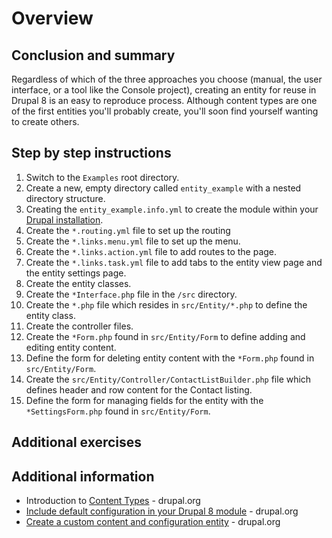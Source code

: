 <!--
{
"name" : "drupal-8-entities-lab",
"version" : "0.0.1",
"title" : "Lesson 4.2 - Labs and other information",
"description" : "Labs and other information",
"freshnessDate" : 2015-12-11,
"homepage" : "https://docs.acquia.com/articles/drupal-8-entities-lab",
"canonicalSource" : "https://docs.acquia.com/articles/drupal-8-entities-lab",
"license" : "CC BY-SA"
}
-->

<!-- @section -->

# Overview

<!-- @section -->

## Conclusion and summary

Regardless of which of the three approaches you choose (manual, the user interface, or a tool like the Console project), creating an entity for reuse in Drupal 8 is an easy to reproduce process. Although content types are one of the first entities you'll probably create, you'll soon find yourself wanting to create others.

<!-- @section -->

## Step by step instructions

1.  Switch to the `Examples` root directory.
2.  Create a new, empty directory called `entity_example` with a nested directory structure.
3.  Creating the `entity_example.info.yml` to create the module within your [Drupal installation](https://docs.acquia.com/articles/install-definition).
4.  Create the `*.routing.yml` file to set up the routing
5.  Create the `*.links.menu.yml` file to set up the menu.
6.  Create the `*.links.action.yml` file to add routes to the page.
7.  Create the `*.links.task.yml` file to add tabs to the entity view page and the entity settings page.
8.  Create the entity classes.
9.  Create the `*Interface.php` file in the `/src` directory.
10.  Create the `*.php` file which resides in `src/Entity/*.php` to define the entity class.
11.  Create the controller files.
12.  Create the `*Form.php` found in `src/Entity/Form` to define adding and editing entity content.
13.  Define the form for deleting entity content with the `*Form.php` found in `src/Entity/Form`.
14.  Create the `src/Entity/Controller/ContactListBuilder.php` file which defines header and row content for the Contact listing.
15.  Define the form for managing fields for the entity with the `*SettingsForm.php` found in `src/Entity/Form`.

<!-- @task, "text" : "Make sure you have done everything listed above. Go back and correct yourself in case you missed something." -->

<!-- @section -->

## Additional exercises

<!-- @task, "text" : "Create a module to create a new custom entity using the Console module." -->
<!-- @task, "text" : "Define a new content type, with revisions enabled, that defaults to being promoted to the front page." -->
<!-- @task, "text" : "Create an entity manually." -->

<!-- @section -->

## Additional information

*   Introduction to [Content Types](https://www.drupal.org/node/21947) - drupal.org
*   [Include default configuration in your Drupal 8 module](https://www.drupal.org/node/2087879) - drupal.org
*   [Create a custom content and configuration entity](https://www.drupal.org/node/2166447) - drupal.org
